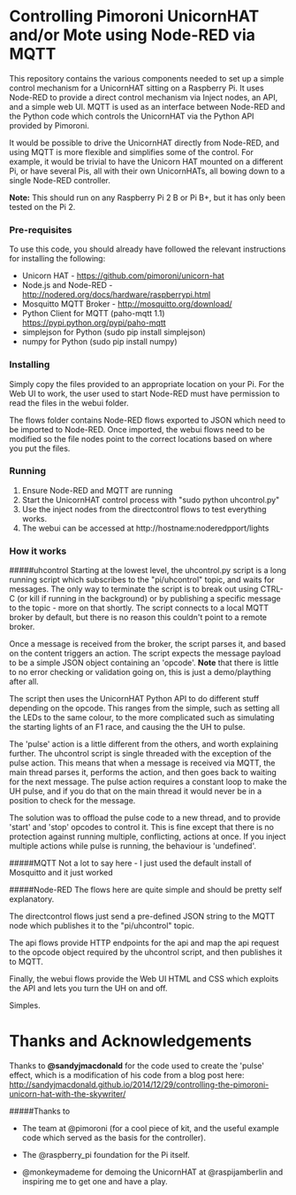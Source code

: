 # Controlling Pimoroni UnicornHAT and/or Mote using Node-RED via MQTT

This repository contains the various components needed to set up a simple 
control mechanism for a UnicornHAT sitting on a Raspberry Pi. It uses Node-RED 
to provide a direct control mechanism via Inject nodes, an API, and a simple web
UI. MQTT is used as an interface between Node-RED and the Python code which 
controls the UnicornHAT via the Python API provided by Pimoroni.

It would be possible to drive the UnicornHAT directly from Node-RED, and using 
MQTT is more flexible and simplifies some of the control. For example, it would
be trivial to have the Unicorn HAT mounted on a different Pi, or have several
Pis, all with their own UnicornHATs, all bowing down to a single Node-RED 
controller. 

**Note:** This should run on any Raspberry Pi 2 B or Pi B+, but it has only been
tested on the Pi 2.

### Pre-requisites
To use this code, you should already have followed the relevant instructions for
installing the following:

* Unicorn HAT - https://github.com/pimoroni/unicorn-hat
* Node.js and Node-RED - http://nodered.org/docs/hardware/raspberrypi.html
* Mosquitto MQTT Broker - http://mosquitto.org/download/
* Python Client for MQTT (paho-mqtt 1.1) https://pypi.python.org/pypi/paho-mqtt
* simplejson for Python (sudo pip install simplejson)
* numpy for Python (sudo pip install numpy)

### Installing

Simply copy the files provided to an appropriate location on your Pi.
For the Web UI to work, the user used to start Node-RED must have permission
to read the files in the webui folder.

The flows folder contains Node-RED flows exported to JSON which need to be 
imported to Node-RED. Once imported, the webui flows need to be modified so the 
file nodes point to the correct locations based on where you put the files.

### Running

1. Ensure Node-RED and MQTT are running
2. Start the UnicornHAT control process with "sudo python uhcontrol.py"
3. Use the inject nodes from the directcontrol flows to test everything works.
4. The webui can be accessed at http://hostname:noderedpport/lights


### How it works

#####uhcontrol
Starting at the lowest level, the uhcontrol.py script is a long running script
which subscribes to the "pi/uhcontrol" topic, and waits for messages. The only
way to terminate the script is to break out using CTRL-C (or kill if running in
the background) or by publishing a specific message to the topic - more on that 
shortly. The script connects to a local MQTT broker by default, but there is
no reason this couldn't point to a remote broker.

Once a message is received from the broker, the script parses it, and based on 
the content triggers an action. The script expects the message payload to be a 
simple JSON object containing an 'opcode'. **Note** that there is little to no 
error checking or validation going on, this is just a demo/plaything after all.

The script then uses the UnicornHAT Python API to do different stuff depending 
on the opcode. This ranges from the simple, such as setting all the LEDs to the 
same colour, to the more complicated such as simulating the starting lights of 
an F1 race, and causing the the UH to pulse.

The 'pulse' action is a little different from the others, and worth explaining
further. The uhcontrol script is single threaded with the exception of the 
pulse action. This means that when a message is received via MQTT, the main 
thread parses it, performs the action, and then goes back to waiting for the
next message. The pulse action requires a constant loop to make the UH pulse, 
and if you do that on the main thread it would never be in a position to check
for the message.

The solution was to offload the pulse code to a new thread, and to provide 
'start' and 'stop' opcodes to control it. This is fine except that there is no 
protection against running multiple, conflicting, actions at once. If you inject
multiple actions while pulse is running, the behaviour is 'undefined'.

#####MQTT
Not a lot to say here - I just used the default install of Mosquitto and it just
worked

#####Node-RED
The flows here are quite simple and should be pretty self explanatory. 

The directcontrol flows just send a pre-defined JSON string to the MQTT node 
which publishes it to the "pi/uhcontrol" topic. 

The api flows provide HTTP endpoints for the api and map the api request to the 
opcode object required by the uhcontrol script, and then publishes it to MQTT.

Finally, the webui flows provide the Web UI HTML and CSS which exploits the 
API and lets you turn the UH on and off.

Simples.


# Thanks and Acknowledgements

Thanks to **@sandyjmacdonald** for the code used to create the 'pulse' effect, which
is a modification of his code from a blog post here:
http://sandyjmacdonald.github.io/2014/12/29/controlling-the-pimoroni-unicorn-hat-with-the-skywriter/

#####Thanks to
* The team at @pimoroni (for a cool piece of kit, and the useful example
code which served as the basis for the controller).

* The @raspberry_pi foundation for the Pi itself.

* @monkeymademe for demoing the UnicornHAT at @raspijamberlin and inspiring me to get one and have a play.





